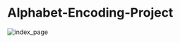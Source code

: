 # Alphabet-Encoding-Project
![index_page](https://user-images.githubusercontent.com/61071869/126039315-3b9aacde-6c2c-47de-9245-e2fc2a1f4749.png)
